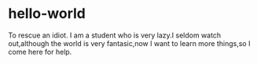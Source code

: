 # hello-world
To rescue an idiot.
I am a student who is very lazy.I seldom watch out,although the world is very fantasic,now I want to learn more things,so I come here for help.
